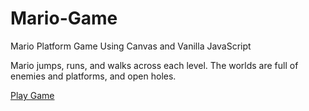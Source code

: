 # Mario-Game
Mario Platform Game Using Canvas and Vanilla JavaScript

Mario jumps, runs, and walks across each level. 
The worlds are full of enemies and platforms, and open holes.

<a href="https://mo0hamedradwan.github.io/Mario-Game">Play Game</a>
